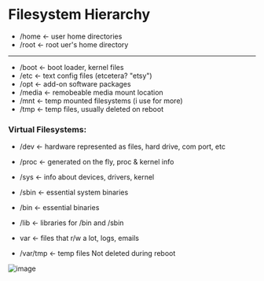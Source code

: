 # Filesystem Hierarchy 

- /home <- user home directories
- /root <- root uer's home directory
---
- /boot <- boot loader, kernel files
- /etc <- text config files (etcetera? "etsy")
- /opt <- add-on software packages
- /media <- remobeable media mount location
- /mnt <- temp mounted filesystems (i use for more)
- /tmp <- temp files, usually deleted on reboot

### Virtual Filesystems:

- /dev <- hardware represented as files, hard drive, com port, etc
- /proc <- generated on the fly, proc & kernel info
- /sys <- info about devices, drivers, kernel

- /sbin <- essential system binaries
- /bin <- essential binaries 
- /lib <- libraries for /bin and /sbin

- var <- files that r/w a lot, logs, emails
- /var/tmp <- temp files Not deleted during reboot 

![image](https://github.com/Bhazath/My-Linux-Notes/assets/114105507/a72da880-f981-4994-a731-2d95f39b4abf)
